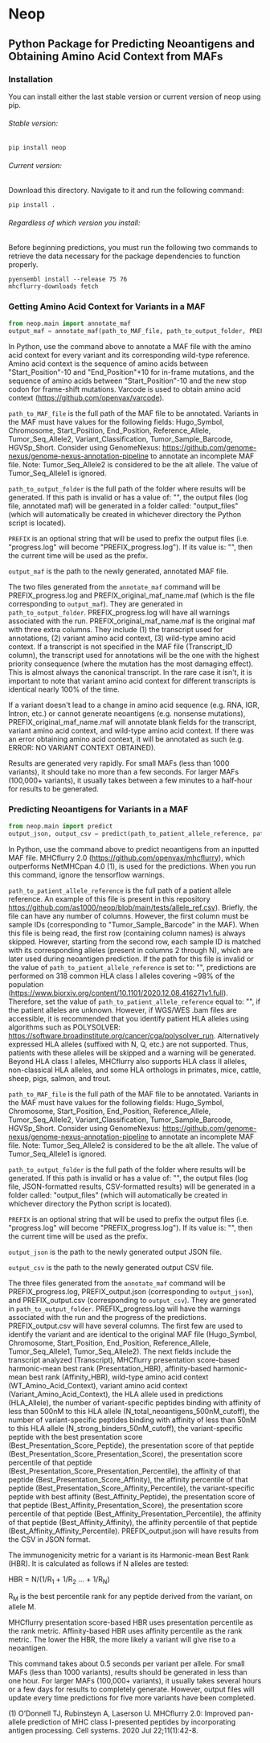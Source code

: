 # Neop
## Python Package for Predicting Neoantigens and Obtaining Amino Acid Context from MAFs

### Installation

You can install either the last stable version or current version of neop using pip.

###### Stable version:

`pip install neop`

###### Current version:

Download this directory. Navigate to it and run the following command:

`pip install .`

###### Regardless of which version you install:

Before beginning predictions, you must run the following two commands to retrieve the data necessary for the package dependencies to function properly.

```
pyensembl install --release 75 76
mhcflurry-downloads fetch
```

### Getting Amino Acid Context for Variants in a MAF

```python
from neop.main import annotate_maf
output_maf = annotate_maf(path_to_MAF_file, path_to_output_folder, PREFIX)
```

In Python, use the command above to annotate a MAF file with the amino acid context for every variant and its corresponding wild-type reference. Amino acid context is the sequence of amino acids between "Start_Position"-10 and "End_Position"+10 for in-frame mutations, and the sequence of amino acids between "Start_Position"-10 and the new stop codon for frame-shift mutations. Varcode is used to obtain amino acid context (https://github.com/openvax/varcode).

`path_to_MAF_file` is the full path of the MAF file to be annotated. Variants in the MAF must have values for the following fields: Hugo_Symbol, Chromosome, Start_Position, End_Position, Reference_Allele, Tumor_Seq_Allele2, Variant_Classification, Tumor_Sample_Barcode, HGVSp_Short. Consider using GenomeNexus: https://github.com/genome-nexus/genome-nexus-annotation-pipeline to annotate an incomplete MAF file. Note: Tumor_Seq_Allele2 is considered to be the alt allele. The value of Tumor_Seq_Allele1 is ignored.

`path_to_output_folder` is the full path of the folder where results will be generated. If this path is invalid or has a value of: "", the output files (log file, annotated maf) will be generated in a folder called: "output_files" (which will automatically be created in whichever directory the Python script is located).

`PREFIX` is an optional string that will be used to prefix the output files (i.e. "progress.log" will become "PREFIX_progress.log"). If its value is: "", then the current time will be used as the prefix.

`output_maf` is the path to the newly generated, annotated MAF file.

The two files generated from the `annotate_maf` command will be PREFIX_progress.log and PREFIX_original_maf_name.maf (which is the file corresponding to `output_maf`). They are generated in `path_to_output_folder`. PREFIX_progress.log will have all warnings associated with the run. PREFIX_original_maf_name.maf is the original maf with three extra columns. They include (1) the transcript used for annotations, (2) variant amino acid context, (3) wild-type amino acid context. If a transcript is not specified in the MAF file (Transcript_ID column), the transcript used for annotations will be the one with the highest priority consequence (where the mutation has the most damaging effect). This is almost always the canonical transcript. In the rare case it isn't, it is important to note that variant amino acid context for different transcripts is identical nearly 100% of the time.

If a variant doesn't lead to a change in amino acid sequence (e.g. RNA, IGR, Intron, etc.) or cannot generate neoantigens (e.g. nonsense mutations), PREFIX_original_maf_name.maf will annotate blank fields for the transcript, variant amino acid context, and wild-type amino acid context. If there was an error obtaining amino acid context, it will be annotated as such (e.g. ERROR: NO VARIANT CONTEXT OBTAINED).

Results are generated very rapidly. For small MAFs (less than 1000 variants), it should take no more than a few seconds. For larger MAFs (100,000+ variants), it usually takes between a few minutes to a half-hour for results to be generated.

### Predicting Neoantigens for Variants in a MAF

```python
from neop.main import predict
output_json, output_csv = predict(path_to_patient_allele_reference, path_to_MAF_file, path_to_output_folder, PREFIX)
```

In Python, use the command above to predict neoantigens from an inputted MAF file. MHCflurry 2.0 (https://github.com/openvax/mhcflurry), which outperforms NetMHCpan 4.0 (1), is used for the predictions. When you run this command, ignore the tensorflow warnings.

`path_to_patient_allele_reference` is the full path of a patient allele reference. An example of this file is present in this repository https://github.com/as1000/neop/blob/main/tests/allele_ref.csv). Briefly, the file can have any number of columns. However, the first column must be sample IDs (corresponding to "Tumor_Sample_Barcode" in the MAF). When this file is being read, the first row (containing column names) is always skipped. However, starting from the second row, each sample ID is matched with its corresponding alleles (present in columns 2 through N), which are later used during neoantigen prediction. If the path for this file is invalid or the value of `path_to_patient_allele_reference` is set to: "", predictions are performed on 318 common HLA class I alleles covering ~98% of the population (https://www.biorxiv.org/content/10.1101/2020.12.08.416271v1.full). Therefore, set the value of `path_to_patient_allele_reference` equal to: "", if the patient alleles are unknown. However, if WGS/WES .bam files are accessible, it is recommended that you identify patient HLA alleles using algorithms such as POLYSOLVER: https://software.broadinstitute.org/cancer/cga/polysolver_run. Alternatively expressed HLA alleles (suffixed with N, Q, etc.) are not supported. Thus, patients with these alleles will be skipped and a warning will be generated. Beyond HLA class I alleles, MHCflurry also supports HLA class II alleles, non-classical HLA alleles, and some HLA orthologs in primates, mice, cattle, sheep, pigs, salmon, and trout.

`path_to_MAF_file` is the full path of the MAF file to be annotated. Variants in the MAF must have values for the following fields: Hugo_Symbol, Chromosome, Start_Position, End_Position, Reference_Allele, Tumor_Seq_Allele2, Variant_Classification, Tumor_Sample_Barcode, HGVSp_Short. Consider using GenomeNexus: https://github.com/genome-nexus/genome-nexus-annotation-pipeline to annotate an incomplete MAF file. Note: Tumor_Seq_Allele2 is considered to be the alt allele. The value of Tumor_Seq_Allele1 is ignored.

`path_to_output_folder` is the full path of the folder where results will be generated. If this path is invalid or has a value of: "", the output files (log file, JSON-formatted results, CSV-formatted results) will be generated in a folder called: "output_files" (which will automatically be created in whichever directory the Python script is located).

`PREFIX` is an optional string that will be used to prefix the output files (i.e. "progress.log" will become "PREFIX_progress.log"). If its value is: "", then the current time will be used as the prefix.

`output_json` is the path to the newly generated output JSON file.

`output_csv` is the path to the newly generated output CSV file.

The three files generated from the `annotate_maf` command will be PREFIX_progress.log, PREFIX_output.json (corresponding to `output_json`), and PREFIX_output.csv (corresponding to `output_csv`). They are generated in `path_to_output_folder`. PREFIX_progress.log will have the warnings associated with the run and the progress of the predictions. PREFIX_output.csv will have several columns. The first few are used to identify the variant and are identical to the original MAF file (Hugo_Symbol, Chromosome, Start_Position, End_Position, Reference_Allele, Tumor_Seq_Allele1, Tumor_Seq_Allele2). The next fields include the transcript analyzed (Transcript), MHCflurry presentation score-based harmonic-mean best rank (Presentation_HBR), affinity-based harmonic-mean best rank (Affinity_HBR), wild-type amino acid context (WT_Amino_Acid_Context), variant amino acid context (Variant_Amino_Acid_Context), the HLA allele used in predictions (HLA_Allele), the number of variant-specific peptides binding with affinity of less than 500nM to this HLA allele (N_total_neoantigens_500nM_cutoff), the number of variant-specific peptides binding with affinity of less than 50nM to this HLA allele (N_strong_binders_50nM_cutoff), the variant-specific peptide with the best presentation score (Best_Presentation_Score_Peptide), the presentation score of that peptide (Best_Presentation_Score_Presentation_Score), the presentation score percentile of that peptide (Best_Presentation_Score_Presentation_Percentile), the affinity of that peptide (Best_Presentation_Score_Affinity), the affinity percentile of that peptide (Best_Presentation_Score_Affinity_Percentile), the variant-specific peptide with best affinity (Best_Affinity_Peptide), the presentation score of that peptide (Best_Affinity_Presentation_Score), the presentation score percentile of that peptide (Best_Affinity_Presentation_Percentile), the affinity of that peptide (Best_Affinity_Affinity), the affinity percentile of that peptide (Best_Affinity_Affinity_Percentile). PREFIX_output.json will have results from the CSV in JSON format.

The immunogenicity metric for a variant is its Harmonic-mean Best Rank (HBR). It is calculated as follows if N alleles are tested:

HBR = N/(1/R<sub>1</sub> + 1/R<sub>2</sub> ... + 1/R<sub>N</sub>)

R<sub>M</sub> is the best percentile rank for any peptide derived from the variant, on allele M.

MHCflurry presentation score-based HBR uses presentation percentile as the rank metric. Affinity-based HBR uses affinity percentile as the rank metric. The lower the HBR, the more likely a variant will give rise to a neoantigen.

This command takes about 0.5 seconds per variant per allele. For small MAFs (less than 1000 variants), results should be generated in less than one hour. For larger MAFs (100,000+ variants), it usually takes several hours or a few days for results to completely generate. However, output files will update every time predictions for five more variants have been completed.

(1) O’Donnell TJ, Rubinsteyn A, Laserson U. MHCflurry 2.0: Improved pan-allele prediction of MHC class I-presented peptides by incorporating antigen processing. Cell systems. 2020 Jul 22;11(1):42-8.
